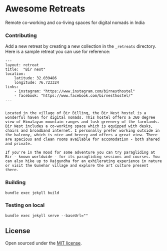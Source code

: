 # Awesome Retreats

Remote co-working and co-living spaces for digital nomads in India

### Contributing

Add a new retreat by creating a new collection in the `_retreats` directory.
Here is a sample retreat you can use for reference:

```
--- 
layout: retreat
title:  "Bir nest"
location: 
    latitude: 32.039486
    longitude: 76.723324
links:
    - instagram: "https://www.instagram.com/birnesthostel"
    - facebook: "https://www.facebook.com/birnesthostel/"
---


Located in the village of Bir Billing, the Bir Nest hostel is a wonderful haven for digital nomads. This hostel offers a 360 degree view of Himalayan mountain ranges and lush greenery of the farmlands. Bir Nest includes a co-working space which is equipped with desks, chairs and broadband internet. I personally prefer working outside in the balcony, which is nice and breezy and offers a great view. There are spacious and clean rooms available for accomodation - both shared and private.

If you're in the mood for some adventure you can try paragliding at Bir - known worldwide - for its paragliding sessions and courses. You can also hike up to Rajgundha for an exhilerating experience in nature or visit the Gunehar village and explore the art culture present there.
```

### Building

```
bundle exec jekyll build
```

### Testing on local

```
bundle exec jekyll serve --baseUrl=""
```


## License

Open sourced under the [MIT license](LICENSE.md).
